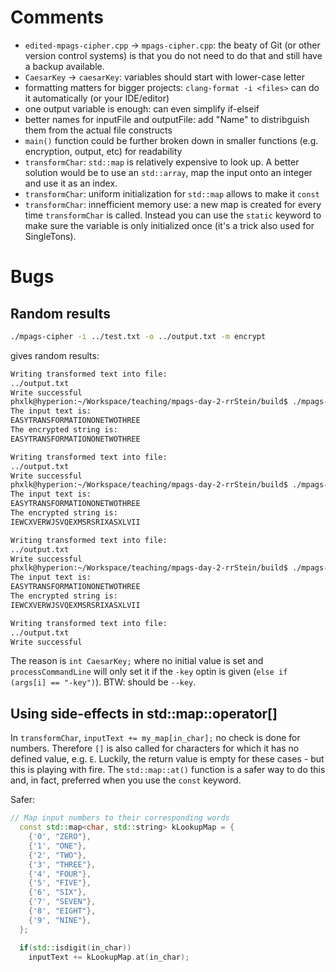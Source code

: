 # Comments
 - `edited-mpags-cipher.cpp` &rarr; `mpags-cipher.cpp`: the beaty of Git (or other version control systems) is that you do not need to do that and still have a backup available.
 - `CaesarKey` &rarr; `caesarKey`: variables should start with lower-case letter
 - formatting matters for bigger projects: `clang-format -i <files>` can do it automatically (or your IDE/editor)
 - one output variable is enough: can even simplify if-elseif
 - better names for inputFile and outputFile: add "Name" to distribguish them from the actual file constructs
 - `main()` function could be further broken down in smaller functions (e.g. encryption, output, etc) for readability
 - `transformChar`: `std::map` is relatively expensive to look up. A better solution would be to use an `std::array`, map the input onto an integer and use it as an index.
 - `transformChar`: uniform initialization for `std::map` allows to make it `const`
 - `transformChar`: innefficient memory use: a new map is created for every time `transformChar` is called. Instead you can use the `static` keyword to make sure the variable is only initialized once (it's a trick also used for SingleTons).


# Bugs
## Random results
```bash
./mpags-cipher -i ../test.txt -o ../output.txt -m encrypt
```
gives random results:

```bash
Writing transformed text into file: 
../output.txt
Write successful
phxlk@hyperion:~/Workspace/teaching/mpags-day-2-rrStein/build$ ./mpags-cipher -i ../test.txt -o ../output.txt -m encrypt
The input text is: 
EASYTRANSFORMATIONONETWOTHREE
The encrypted string is: 
EASYTRANSFORMATIONONETWOTHREE

Writing transformed text into file: 
../output.txt
Write successful
phxlk@hyperion:~/Workspace/teaching/mpags-day-2-rrStein/build$ ./mpags-cipher -i ../test.txt -o ../output.txt -m encrypt
The input text is: 
EASYTRANSFORMATIONONETWOTHREE
The encrypted string is: 
IEWCXVERWJSVQEXMSRSRIXASXLVII

Writing transformed text into file: 
../output.txt
Write successful
phxlk@hyperion:~/Workspace/teaching/mpags-day-2-rrStein/build$ ./mpags-cipher -i ../test.txt -o ../output.txt -m encrypt
The input text is: 
EASYTRANSFORMATIONONETWOTHREE
The encrypted string is: 
IEWCXVERWJSVQEXMSRSRIXASXLVII

Writing transformed text into file: 
../output.txt
Write successful
```

The reason is `int CaesarKey;` where no initial value is set and `processCommandLine`
will only set it if the `-key` optin is given (`else if (args[i] == "-key")`).
BTW: should be `--key`.

## Using side-effects in std::map::operator[]
In `transformChar`, `inputText += my_map[in_char];` no check is done for numbers.
Therefore `[]` is also called for characters for which it has no defined value, e.g. `E`.
Luckily, the return value is empty for these cases - but this is playing with fire.
The `std::map::at()` function is a safer way to do this and, in fact, preferred when you use the `const` keyword.

Safer:
```c++
// Map input numbers to their corresponding words
  const std::map<char, std::string> kLookupMap = {
    {'0', "ZERO"},
    {'1', "ONE"},
    {'2', "TWO"},
    {'3', "THREE"},
    {'4', "FOUR"},
    {'5', "FIVE"},
    {'6', "SIX"},
    {'7', "SEVEN"},
    {'8', "EIGHT"},
    {'9', "NINE"},
  };

  if(std::isdigit(in_char))
    inputText += kLookupMap.at(in_char);
```